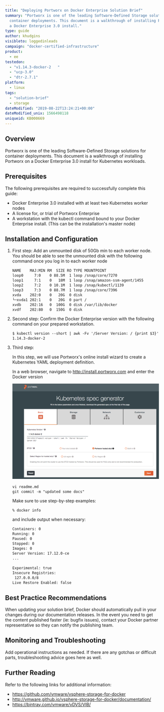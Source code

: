 ```yaml
---
title: "Deploying Portworx on Docker Enterprise Solution Brief"
summary: "Portworx is one of the leading Software-Defined Storage solutions for
  container deployments. This document is a walkthrough of installing Portworx on
  a Docker Enterprise 3.0 install."
type: guide
author: khudgins
visibleto: loggedinleads
campaign: "docker-certified-infrastructure"
product:
  - ee
testedon:
  - "v1.14.3-docker-2	"
  - "ucp-3.0"
  - "dtr-2.7.1"
platform:
  - linux
tags:
  - "solution-brief"
  - storage
dateModified: "2019-08-22T13:24:21+00:00"
dateModified_unix: 1566498118
uniqueid: KB000669
---
```

## Overview

Portworx is one of the leading Software-Defined Storage solutions for container deployments. This document is a walkthrough of installing Portworx on a Docker Enterprise 3.0 install for Kubernetes workloads.

## Prerequisites

The following prerequisites are required to successfully complete this guide:


- Docker Enterprise 3.0 installed with at least two Kubernetes worker nodes
- A license for, or trial of Portworx Enterprise
- A workstation with the kubectl command bound to your Docker Enterprise install. (This can be the installation's master node)

## Installation and Configuration

1. First step:
    Add an unmounted disk of 50Gb min to each worker node. You should be able to see the unmounted disk with the following command once you log in to each worker node

    ```
    NAME    MAJ:MIN RM  SIZE RO TYPE MOUNTPOINT
    loop0     7:0    0 88.5M  1 loop /snap/core/7270
    loop1     7:1    0   18M  1 loop /snap/amazon-ssm-agent/1455
    loop2     7:2    0 10.1M  1 loop /snap/kubectl/1139
    loop3     7:3    0 88.7M  1 loop /snap/core/7396
    xvda    202:0    0   20G  0 disk
    └─xvda1 202:1    0   20G  0 part /
    xvdb    202:16   0  100G  0 disk /var/lib/docker
    xvdf    202:80   0  150G  0 disk

    ```

2. Second step:
    Confirm the Docker Enterprise version with the following command on your prepared workstation.

    ```
    $ kubectl version --short | awk -Fv '/Server Version: / {print $3}'
    1.14.3-docker-2
    ```

3. Third step:

    In this step, we will use Portworx's online install wizard to create a Kubernetes YAML deployment definition.

    In a web browser, navigate to http://install.portworx.com and enter the Docker version

    ![example 1](example1.png "install.portworx.com screen 1")

    ```
    vi readme.md
    git commit -m "updated some docs"
    ```

    Make sure to use step-by-step examples:

    ```
    % docker info
    ```

    and include output when necessary:

    ```
    Containers: 0
    Running: 0
    Paused: 0
    Stopped: 0
    Images: 0
    Server Version: 17.12.0-ce
    ...

    Experimental: true
    Insecure Registries:
     127.0.0.0/8
    Live Restore Enabled: false
    ```


## Best Practice Recommendations

When updating your solution brief, Docker should automatically pull in your changes during our documentation releases. In the event you need to get the content published faster (ie: bugfix issues), contact your Docker partner representative so they can notify the publishing team.

## Monitoring and Troubleshooting

Add operational instructions as needed. If there are any gotchas or difficult parts, troubleshooting advice goes here as well.

## Further Reading

Refer to the following links for additional information:

- <https://github.com/vmware/vsphere-storage-for-docker>
- <http://vmware.github.io/vsphere-storage-for-docker/documentation/>
- <https://bintray.com/vmware/vDVS/VIB/>
